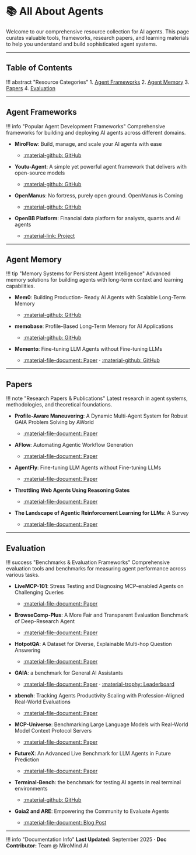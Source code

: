 # 📚 All About Agents

Welcome to our comprehensive resource collection for AI agents. This page curates valuable tools, frameworks, research papers, and learning materials to help you understand and build sophisticated agent systems.

---

## Table of Contents

!!! abstract "Resource Categories"
    1. [Agent Frameworks](#agent-frameworks)
    2. [Agent Memory](#agent-memory)
    3. [Papers](#papers)
    4. [Evaluation](#evaluation)

---

## Agent Frameworks

!!! info "Popular Agent Development Frameworks"
    Comprehensive frameworks for building and deploying AI agents across different domains.

- **MiroFlow**: Build, manage, and scale your AI agents with ease
    - [:material-github: GitHub](https://github.com/MiroMindAI/MiroFlow)

- **Youtu-Agent**: A simple yet powerful agent framework that delivers with open-source models
    - [:material-github: GitHub](https://github.com/TencentCloudADP/youtu-agent)

- **OpenManus**: No fortress, purely open ground. OpenManus is Coming
    - [:material-github: GitHub](https://github.com/FoundationAgents/OpenManus)

- **OpenBB Platform**: Financial data platform for analysts, quants and AI agents 
    - [:material-link: Project](https://github.com/OpenBB-finance/OpenBB)

---

## Agent Memory

!!! tip "Memory Systems for Persistent Agent Intelligence"
    Advanced memory solutions for building agents with long-term context and learning capabilities.

- **Mem0**: Building Production- Ready AI Agents with Scalable Long-Term Memory
    - [:material-github: GitHub](https://github.com/mem0ai/mem0)

- **memobase**: Profile-Based Long-Term Memory for AI Applications
    - [:material-github: GitHub](https://github.com/memodb-io/memobase)

- **Memento**: Fine-tuning LLM Agents without Fine-tuning LLMs
    - [:material-file-document: Paper](https://arxiv.org/abs/2508.16153) · [:material-github: GitHub](https://github.com/Agent-on-the-Fly/Memento)

---


## Papers

!!! note "Research Papers & Publications"
    Latest research in agent systems, methodologies, and theoretical foundations.

- **Profile-Aware Maneuvering**: A Dynamic Multi-Agent System for Robust GAIA Problem Solving by AWorld 
    - [:material-file-document: Paper](https://arxiv.org/abs/2508.09889)

- **AFlow**: Automating Agentic Workflow Generation 
    - [:material-file-document: Paper](https://arxiv.org/abs/2410.10762)

- **AgentFly**: Fine-tuning LLM Agents without Fine-tuning LLMs 
    - [:material-file-document: Paper](https://arxiv.org/abs/2508.16153v2)

- **Throttling Web Agents Using Reasoning Gates**
    - [:material-file-document: Paper](https://arxiv.org/abs/2509.01619)

- **The Landscape of Agentic Reinforcement Learning for LLMs**: A Survey
    - [:material-file-document: Paper](https://arxiv.org/abs/2509.02547)

---



## Evaluation

!!! success "Benchmarks & Evaluation Frameworks"
    Comprehensive evaluation tools and benchmarks for measuring agent performance across various tasks.

- **LiveMCP-101**: Stress Testing and Diagnosing MCP-enabled Agents on Challenging Queries 
    - [:material-file-document: Paper](https://arxiv.org/abs/2508.15760)

- **BrowseComp-Plus**: A More Fair and Transparent Evaluation Benchmark of Deep-Research Agent 
    - [:material-file-document: Paper](https://arxiv.org/abs/2508.06600)

- **HotpotQA**: A Dataset for Diverse, Explainable Multi-hop Question Answering
    - [:material-file-document: Paper](https://arxiv.org/abs/1809.09600)

- **GAIA**: a benchmark for General AI Assistants 
    - [:material-file-document: Paper](https://arxiv.org/abs/2311.12983) · [:material-trophy: Leaderboard](https://huggingface.co/spaces/gaia-benchmark/leaderboard)

- **xbench**: Tracking Agents Productivity Scaling with Profession-Aligned Real-World Evaluations 
    - [:material-file-document: Paper](https://arxiv.org/abs/2506.13651)

- **MCP-Universe**: Benchmarking Large Language Models with Real-World Model Context Protocol Servers 
    - [:material-file-document: Paper](https://arxiv.org/abs/2508.14704)

- **FutureX**: An Advanced Live Benchmark for LLM Agents in Future Prediction 
    - [:material-file-document: Paper](https://arxiv.org/abs/2508.11987)

- **Terminal-Bench**: the benchmark for testing AI agents in real terminal environments 
    - [:material-github: GitHub](https://github.com/laude-institute/terminal-bench)

- **Gaia2 and ARE**: Empowering the Community to Evaluate Agents
    - [:material-file-document: Blog Post](https://huggingface.co/blog/gaia2)

---

!!! info "Documentation Info"
    **Last Updated:** September 2025 · **Doc Contributor:** Team @ MiroMind AI